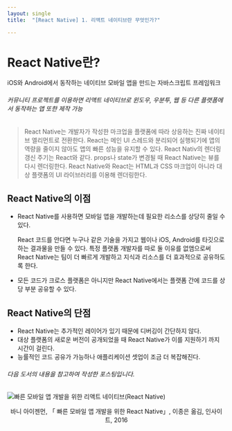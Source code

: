 ```yaml
---
layout: single
title:  "[React Native] 1. 리액트 네이티브란 무엇인가?"

---
```


# React Native란?

iOS와 Android에서 동작하는 네이티브 모바일 앱을 만드는 자바스크립트 프레임워크

###### *커뮤니티 프로젝트를 이용하면 리액트 네이티브로 윈도우, 우분투, 웹 등 다른 플랫폼에서 동작하는 앱 또한 제작 가능*

> React Native는 개발자가 작성한 마크업을 플랫폼에 따라 상응하는 진짜 네이티브 엘리먼트로 전환한다. React는 메인 UI 스레드와 분리되어 실행되기에 앱의 역량을 줄이지 않아도 앱의 빠른 성능을 유지할 수 있다. React Nativ의 렌더링 갱신 주기는 React와 같다. props나 state가 변경될 때 React Native는 뷰를 다시 렌더링한다.  React Native와 React는 HTML과 CSS 마크업이 아니라 대상 플랫폼의 UI 라이브러리를 이용해 렌더링한다. 

## React Native의 이점

- React Native를 사용하면 모바일 앱을 개발하는데 필요한 리소스를 상당히 줄일 수 있다.  

  React 코드를 안다면 누구나 같은 기술을 가지고 웹이나 iOS, Android를 타깃으로 하는 결과물을 만들 수 있다. 특정 플랫폼 개발자를 따로 둘 이유를 없앰으로써 React Native는 팀이 더 빠르게 개발하고 지식과 리소스를 더 효과적으로 공유하도록 한다.

- 모든 코드가 크로스 플랫폼은 아니지만 React Native에서는 플랫폼 간에 코드를 상당 부분 공유할 수 있다. 



## React Native의 단점

- React Native는 추가적인 레이어가 있기 때문에 디버깅이 간단하지 않다. 
- 대상 플랫폼의 새로운 버전이 공개되었을 때 React Native가 이를 지원하기 까지 시간이 걸린다.
- 능률적인 코드 공유가 가능하나 애플리케이션 셋업이 조금 더 복잡해진다. 



###### *다음 도서의 내용을 참고하여 작성한 포스팅입니다.*

![빠른 모바일 앱 개발을 위한 리액트 네이티브(React Native)](https://shopping-phinf.pstatic.net/main_3243613/32436133726.20220527062949.jpg?type=w300)

<center>바니 아이젠먼, 「 빠른 모바일 앱 개발을 위한 React Native」, 이종은 옮김, 인사이트, 2016</center>





